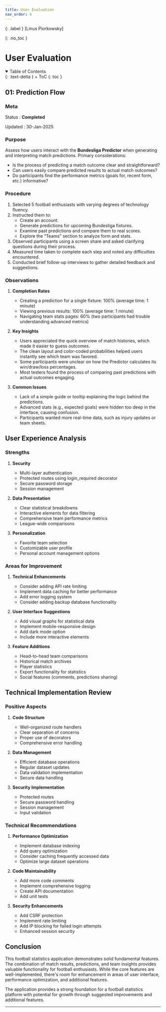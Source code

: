 ```yaml
---
title: User Evaluation
nav_order: 4
---
```


{: .label }
[Linus Piorkowsky]

{: .no_toc }
# User Evaluation

<details open markdown="block">
{: .text-delta }
<summary>Table of Contents</summary>
+ ToC
{: toc }
</details>

## 01: Prediction Flow

### Meta

Status
: **Completed**

Updated
: 30-Jan-2025

### Purpose

Assess how users interact with the **Bundesliga Predictor** when generating and interpreting match predictions. Primary considerations:
- Is the process of predicting a match outcome clear and straightforward?
- Can users easily compare predicted results to actual match outcomes?
- Do participants find the performance metrics (goals for, recent form, etc.) informative?

### Procedure

1. Selected 5 football enthusiasts with varying degrees of technology fluency.  
2. Instructed them to:
   - Create an account.
   - Generate predictions for upcoming Bundesliga fixtures.
   - Examine past predictions and compare them to real scores.
   - Explore the “Teams” section to analyze form and stats.
3. Observed participants using a screen share and asked clarifying questions during their process.
4. Measured time taken to complete each step and noted any difficulties encountered.
5. Conducted brief follow-up interviews to gather detailed feedback and suggestions.

### Observations

1. **Completion Rates**
   - Creating a prediction for a single fixture: 100% (average time: 1 minute)
   - Viewing previous results: 100% (average time: 1 minute)
   - Navigating team stats pages: 60% (two participants had trouble understanding advanced metrics)

2. **Key Insights**
   - Users appreciated the quick overview of match histories, which made it easier to guess outcomes.
   - The clean layout and color-coded probabilities helped users instantly see which team was favored.
   - Some participants were unclear on how the Predictor calculates its win/draw/loss percentages.
   - Most testers found the process of comparing past predictions with actual outcomes engaging.

3. **Common Issues**
   - Lack of a simple guide or tooltip explaining the logic behind the predictions.
   - Advanced stats (e.g., expected goals) were hidden too deep in the interface, causing confusion.
   - Participants wanted more real-time data, such as injury updates or team sheets.


## User Experience Analysis

### Strengths
1. **Security**
   - Multi-layer authentication
   - Protected routes using login_required decorator
   - Secure password storage
   - Session management

2. **Data Presentation**
   - Clear statistical breakdowns
   - Interactive elements for data filtering
   - Comprehensive team performance metrics
   - League-wide comparisons

3. **Personalization**
   - Favorite team selection
   - Customizable user profile
   - Personal account management options

### Areas for Improvement

1. **Technical Enhancements**
   - Consider adding API rate limiting
   - Implement data caching for better performance
   - Add error logging system
   - Consider adding backup database functionality

2. **User Interface Suggestions**
   - Add visual graphs for statistical data
   - Implement mobile-responsive design
   - Add dark mode option
   - Include more interactive elements

3. **Feature Additions**
   - Head-to-head team comparisons
   - Historical match archives
   - Player statistics
   - Export functionality for statistics
   - Social features (comments, predictions sharing)

## Technical Implementation Review

### Positive Aspects
1. **Code Structure**
   - Well-organized route handlers
   - Clear separation of concerns
   - Proper use of decorators
   - Comprehensive error handling

2. **Data Management**
   - Efficient database operations
   - Regular dataset updates
   - Data validation implementation
   - Secure data handling

3. **Security Implementation**
   - Protected routes
   - Secure password handling
   - Session management
   - Input validation

### Technical Recommendations

1. **Performance Optimization**
   - Implement database indexing
   - Add query optimization
   - Consider caching frequently accessed data
   - Optimize large dataset operations

2. **Code Maintainability**
   - Add more code comments
   - Implement comprehensive logging
   - Create API documentation
   - Add unit tests

3. **Security Enhancements**
   - Add CSRF protection
   - Implement rate limiting
   - Add IP blocking for failed login attempts
   - Enhanced session security

## Conclusion

This football statistics application demonstrates solid fundamental features. The combination of match results, predictions, and team insights provides valuable functionality for football enthusiasts. While the core features are well-implemented, there's room for enhancement in areas of user interface, performance optimization, and additional features.

The application provides a strong foundation for a football statistics platform with potential for growth through suggested improvements and additional features.


---
